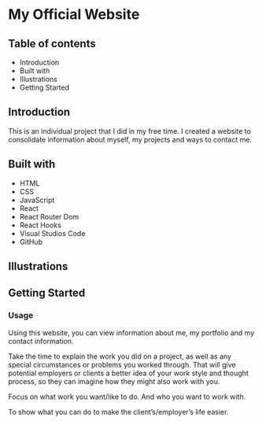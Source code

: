 # My Official Website

## Table of contents
* Introduction
* Built with
* Illustrations
* Getting Started

## Introduction
This is an individual project that I did in my free time. I created a website to consolidate information about myself, my projects and ways to contact me.

## Built with
* HTML
* CSS
* JavaScript
* React
* React Router Dom
* React Hooks
* Visual Studios Code
* GitHub

## Illustrations

## Getting Started

### Usage

Using this website, you can view information about me, my portfolio and my contact information.

 Take the time to explain the work you did on a project, as well as any special circumstances or problems you worked through. That will give potential employers or clients a better idea of your work style and thought process, so they can imagine how they might also work with you.
 
 Focus on what work you want/like to do. And who you want to work with.
 
 To show what you can do to make the client’s/employer’s life easier.

